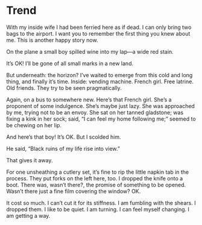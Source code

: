 # Trend

With my inside wife I had been ferried here as if dead. I can only bring two bags to the airport. I want you to remember the first thing you knew about me. This is another happy story now.

On the plane a small boy spilled wine into my lap—a wide red stain.

It’s OK! I’ll be gone of all small marks in a new land.

But underneath: the horizon? I’ve waited to emerge from this cold and long thing, and finally it’s time. Inside: vending machine. French girl. Free latrine. Old friends. They try to be seen pragmatically.

Again, on a bus to somewhere new. Here’s that French girl. She’s a  proponent of some indulgence. She’s maybe just lazy. She was approached by me, trying not to be an envoy. She sat on her tanned gladstone; was fixing a kink in her sock; said, “I can feel my home following me;” seemed to be chewing on her lip.

And here’s that boy! It’s OK. But I scolded him.

He said, “Black ruins of my life rise into view.”

That gives it away.

For one unsheathing a cutlery set, it’s fine to rip the little napkin tab in the process. They put forks on the left here, too. I dropped the knife onto a boot. There was, wasn’t there?, the promise of something to be opened. Wasn’t there just a fine film covering the window? OK.

It cost so much. I can’t cut it for its stiffness. I am fumbling with the shears. I dropped them. I like to be quiet. I am turning. I can feel myself changing. I am getting a way.